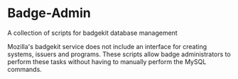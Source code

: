 # Badge-Admin
A collection of scripts for badgekit database management

Mozilla's badgekit service does not include an interface for creating systems, issuers and programs. These scripts allow badge administrators to perform these tasks without having to manually perform the MySQL commands.
